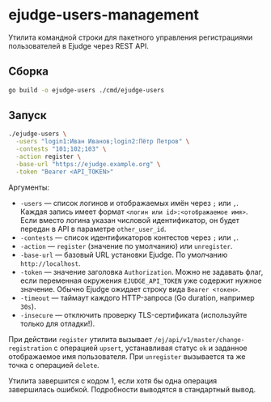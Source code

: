 # ejudge-users-management

Утилита командной строки для пакетного управления регистрациями пользователей в Ejudge через REST API.

## Сборка

```bash
go build -o ejudge-users ./cmd/ejudge-users
```

## Запуск

```bash
./ejudge-users \
  -users "login1:Иван Иванов;login2:Пётр Петров" \
  -contests "101;102;103" \
  -action register \
  -base-url "https://ejudge.example.org" \
  -token "Bearer <API_TOKEN>"
```

Аргументы:

* `-users` — список логинов и отображаемых имён через `;` или `,`. Каждая запись имеет формат `<логин или id>:<отображаемое имя>`. Если вместо логина указан числовой идентификатор, он будет передан в API в параметре `other_user_id`.
* `-contests` — список идентификаторов контестов через `;` или `,`.
* `-action` — `register` (значение по умолчанию) или `unregister`.
* `-base-url` — базовый URL установки Ejudge. По умолчанию `http://localhost`.
* `-token` — значение заголовка `Authorization`. Можно не задавать флаг, если переменная окружения `EJUDGE_API_TOKEN` уже содержит нужное значение. Обычно Ejudge ожидает строку вида `Bearer <токен>`.
* `-timeout` — таймаут каждого HTTP-запроса (Go duration, например `30s`).
* `-insecure` — отключить проверку TLS-сертификата (используйте только для отладки!).

При действии `register` утилита вызывает `/ej/api/v1/master/change-registration` с операцией `upsert`, устанавливая статус `ok` и заданное отображаемое имя пользователя. При `unregister` вызывается та же точка с операцией `delete`.

Утилита завершится с кодом 1, если хотя бы одна операция завершилась ошибкой. Подробности выводятся в стандартный вывод.
